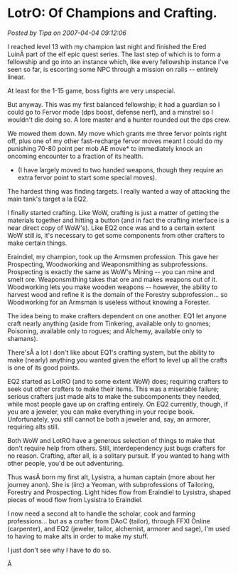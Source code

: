 # LotrO: Of Champions and Crafting.

*Posted by Tipa on 2007-04-04 09:12:06*

I reached level 13 with my champion last night and finished the Ered LuinÂ part of the elf epic quest series. The last step of which is to form a fellowship and go into an instance which, like every fellowship instance I've seen so far, is escorting some NPC through a mission on rails -- entirely linear.

At least for the 1-15 game, boss fights are very unspecial.

But anyway. This was my first balanced fellowship; it had a guardian so I could go to Fervor mode (dps boost, defense nerf), and a minstrel so I wouldn't die doing so. A lore master and a hunter rounded out the dps crew.

We mowed them down. My move which grants me three fervor points right off, plus one of my other fast-recharge fervor moves meant I could do my punishing 70-80 point per mob AE move* to immediately knock an oncoming encounter to a fraction of its health.

* (I have largely moved to two handed weapons, though they require an extra fervor point to start some special moves).

The hardest thing was finding targets. I really wanted a way of attacking the main tank's target a la EQ2.

I finally started crafting. Like WoW, crafting is just a matter of getting the materials together and hitting a button (and in fact the crafting interface is a near direct copy of WoW's). Like EQ2 once was and to a certain extent WoW still is, it's necessary to get some components from other crafters to make certain things.

Eraindiel, my champion, took up the Armsmen profession. This gave her Prospecting, Woodworking and Weaponsmithing as subprofessions. Prospecting is exactly the same as WoW's Mining -- you can mine and smelt ore. Weaponsmithing takes that ore and makes weapons out of it. Woodworking lets you make wooden weapons -- however, the ability to harvest wood and refine it is the domain of the Forestry subprofession... so Woodworking for an Armsman is useless without knowing a Forester.

The idea being to make crafters dependent on one another. EQ1 let anyone craft nearly anything (aside from Tinkering, available only to gnomes; Poisoning, available only to rogues; and Alchemy, available only to shamans).

There'sÂ a lot I don't like about EQ1's crafting system, but the ability to make (nearly) anything you wanted given the effort to level up all the crafts is one of its good points.

EQ2 started as LotRO (and to some extent WoW) does; requiring crafters to seek out other crafters to make their items. This was a miserable failure; serious crafters just made alts to make the subcomponents they needed, while most people gave up on crafting entirely. On EQ2 currently, though, if you are a jeweler, you can make everything in your recipe book. Unfortunately, you still cannot be both a jeweler and, say, an armorer, requiring alts still.

Both WoW and LotRO have a generous selection of things to make that don't require help from others. Still, interdependency just bugs crafters for no reason. Crafting, after all, is a solitary pursuit. If you wanted to hang with other people, you'd be out adventuring.

Thus wasÂ born my first alt, Lysistra, a human captain (more about her journey anon). She is (iirc) a Yeoman, with subprofessions of Tailoring, Forestry and Prospecting. Light hides flow from Eraindiel to Lysistra, shaped pieces of wood flow from Lysistra to Eraindiel.

I now need a second alt to handle the scholar, cook and farming professions... but as a crafter from DAoC (tailor), through FFXI Online (carpenter), and EQ2 (jeweler, tailor, alchemist, armorer and sage), I'm used to having to make alts in order to make my stuff.

I just don't see why I have to do so.

Â 
